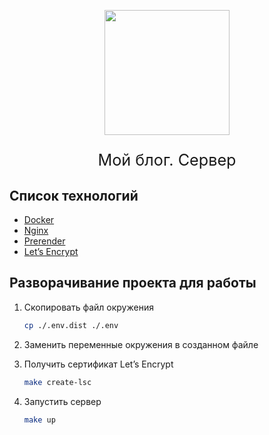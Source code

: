 <p align="center"><img src="https://uploads.photo/images/Ed7f.png" width="200"/></p>

<p align="center" style="font-size:1.8em;">Мой блог. Сервер</p>

##  Список технологий

- [Docker](https://docs.docker.com/get-started/)
- [Nginx](https://nginx.org/en/docs/)
- [Prerender](https://prerender.io/documentation)
- [Let’s Encrypt](https://letsencrypt.org/docs/)

## Разворачивание проекта для работы

1. Скопировать файл окружения
    ```bash
    cp ./.env.dist ./.env
    ```

2. Заменить переменные окружения в созданном файле
    
3. Получить сертификат Let’s Encrypt
    ```bash
    make create-lsc
    ```

4. Запустить сервер
    ```bash
    make up
    ```
    
